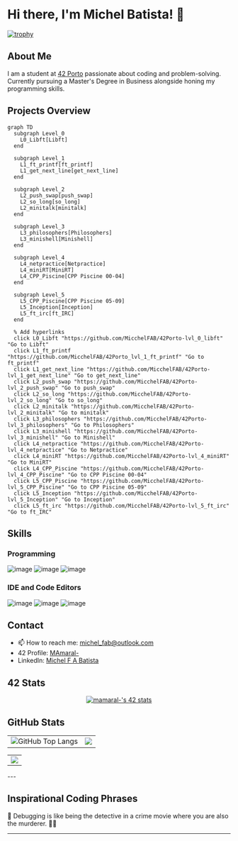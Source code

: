 # Hi there, I'm Michel Batista! 👋

[![trophy](https://github-profile-trophy.vercel.app/?username=micchelfab&column=-1&theme=gruvbox&no-bg=true&no-frame=true)](https://github.com/ryo-ma/github-profile-trophy)

## About Me

I am a student at [42 Porto](https://www.42porto.com/) passionate about coding and problem-solving. Currently pursuing a Master's Degree in Business alongside honing my programming skills.

## Projects Overview

```mermaid
graph TD
  subgraph Level_0
    L0_Libft[Libft]
  end
  
  subgraph Level_1
    L1_ft_printf[ft_printf]
    L1_get_next_line[get_next_line]
  end
  
  subgraph Level_2
    L2_push_swap[push_swap]
    L2_so_long[so_long]
    L2_minitalk[minitalk]
  end
  
  subgraph Level_3
    L3_philosophers[Philosophers]
    L3_minishell[Minishell]
  end
  
  subgraph Level_4
    L4_netpractice[Netpractice]
    L4_miniRT[MiniRT]
    L4_CPP_Piscine[CPP Piscine 00-04]
  end
  
  subgraph Level_5
    L5_CPP_Piscine[CPP Piscine 05-09]
    L5_Inception[Inception]
    L5_ft_irc[ft_IRC]
  end
  
  % Add hyperlinks
  click L0_Libft "https://github.com/MicchelFAB/42Porto-lvl_0_libft" "Go to Libft"
  click L1_ft_printf "https://github.com/MicchelFAB/42Porto_lvl_1_ft_printf" "Go to ft_printf"
  click L1_get_next_line "https://github.com/MicchelFAB/42Porto-lvl_1_get_next_line" "Go to get_next_line"
  click L2_push_swap "https://github.com/MicchelFAB/42Porto-lvl_2_push_swap" "Go to push_swap"
  click L2_so_long "https://github.com/MicchelFAB/42Porto-lvl_2_so_long" "Go to so_long"
  click L2_minitalk "https://github.com/MicchelFAB/42Porto-lvl_2_minitalk" "Go to minitalk"
  click L3_philosophers "https://github.com/MicchelFAB/42Porto-lvl_3_philosophers" "Go to Philosophers"
  click L3_minishell "https://github.com/MicchelFAB/42Porto-lvl_3_minishell" "Go to Minishell"
  click L4_netpractice "https://github.com/MicchelFAB/42Porto-lvl_4_netpractice" "Go to Netpractice"
  click L4_miniRT "https://github.com/MicchelFAB/42Porto-lvl_4_miniRT" "Go to MiniRT"
  click L4_CPP_Piscine "https://github.com/MicchelFAB/42Porto-lvl_4_CPP_Piscine" "Go to CPP Piscine 00-04"
  click L5_CPP_Piscine "https://github.com/MicchelFAB/42Porto-lvl_5_CPP_Piscine" "Go to CPP Piscine 05-09"
  click L5_Inception "https://github.com/MicchelFAB/42Porto-lvl_5_Inception" "Go to Inception"
  click L5_ft_irc "https://github.com/MicchelFAB/42Porto-lvl_5_ft_irc" "Go to ft_IRC"
```

## Skills

### Programming

![image](https://img.shields.io/badge/C-00599C?style=for-the-badge&logo=c&logoColor=white)
![image](https://img.shields.io/badge/C%2B%2B-00599C?style=for-the-badge&logo=c%2B%2B&logoColor=white)
![image](https://img.shields.io/badge/gnubash-4EAA25?style=for-the-badge&logo=gnubash&logoColor=white)

### IDE and Code Editors
![image](https://img.shields.io/badge/vscode-007ACC?style=for-the-badge&logo=visualstudiocode&logoColor=navy)
![image](https://img.shields.io/badge/sublime-FF9800?style=for-the-badge&logo=sublimetext&logoColor=white)
![image](https://img.shields.io/badge/notepad++-90E59A?style=for-the-badge&logo=notepadplusplus&logoColor=black)

<!--
![image](https://img.shields.io/badge/Rust-black?style=for-the-badge&logo=rust&logoColor=#E57324)
![image](https://img.shields.io/badge/Go-00ADD8?style=for-the-badge&logo=go&logoColor=white)
### Cloud & DevOps

![image](https://img.shields.io/badge/Amazon_AWS-FF9900?style=for-the-badge&logo=amazonaws&logoColor=white)
![image](https://img.shields.io/badge/Terraform-7B42BC?style=for-the-badge&logo=terraform&logoColor=white)
![image](https://img.shields.io/badge/Docker-2CA5E0?style=for-the-badge&logo=docker&logoColor=white)
![image](https://img.shields.io/badge/kubernetes-326ce5.svg?&style=for-the-badge&logo=kubernetes&logoColor=white)
-->
## Contact

- 📫  How to reach me: [michel_fab@outlook.com](mailto:michel_fab@outlook.com)
- 42 Profile: [MAmaral-](https://badge.mediaplus.ma/kettlebells/mamaral-?UM6P=off)
- LinkedIn: [Michel F A Batista](www.linkedin.com/in/michel-f-a-batista-9ab3092ab)

## 42 Stats

<p align="center">
	<a href="https://profile.intra.42.fr/users/mamaral-"><img src="https://badge.mediaplus.ma/darkgray/mamaral-" alt="mamaral-'s 42 stats" />
	</a>
</p>

## GitHub Stats
<table style="border: none;">
  <tr>
    <td style="border: none;">
      <img src="https://github-readme-stats.vercel.app/api?username=micchelfab&show_icons=true&hide_border=true&hide_title=true" alt="GitHub Top Langs" style="border: none;" />
    </td>
    <td style="border: none;">
      <img src="https://github-readme-stats.vercel.app/api/top-langs/?username=micchelfab&hide_border=true&include_all_commits=false&count_private=false&layout=compact" style="border: none;"/>
    </td>
</table>
<table style="border: none;" align="center" >
	<td style="border: none;">
      <img src="https://streak-stats.demolab.com?user=micchelfab&hide_border=true" style="border: none;"/>
    </td>
  </tr>
</table>
---

## Inspirational Coding Phrases

<p id="inspirational-phrase">🔧 Debugging is like being the detective in a crime movie where you are also the murderer. 🕵️‍♂️</p>

---
